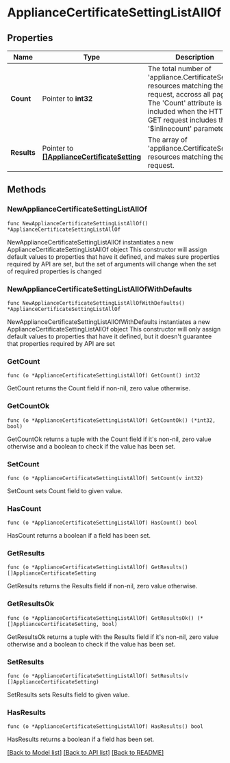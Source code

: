# ApplianceCertificateSettingListAllOf

## Properties

Name | Type | Description | Notes
------------ | ------------- | ------------- | -------------
**Count** | Pointer to **int32** | The total number of &#39;appliance.CertificateSetting&#39; resources matching the request, accross all pages. The &#39;Count&#39; attribute is included when the HTTP GET request includes the &#39;$inlinecount&#39; parameter. | [optional] 
**Results** | Pointer to [**[]ApplianceCertificateSetting**](appliance.CertificateSetting.md) | The array of &#39;appliance.CertificateSetting&#39; resources matching the request. | [optional] 

## Methods

### NewApplianceCertificateSettingListAllOf

`func NewApplianceCertificateSettingListAllOf() *ApplianceCertificateSettingListAllOf`

NewApplianceCertificateSettingListAllOf instantiates a new ApplianceCertificateSettingListAllOf object
This constructor will assign default values to properties that have it defined,
and makes sure properties required by API are set, but the set of arguments
will change when the set of required properties is changed

### NewApplianceCertificateSettingListAllOfWithDefaults

`func NewApplianceCertificateSettingListAllOfWithDefaults() *ApplianceCertificateSettingListAllOf`

NewApplianceCertificateSettingListAllOfWithDefaults instantiates a new ApplianceCertificateSettingListAllOf object
This constructor will only assign default values to properties that have it defined,
but it doesn't guarantee that properties required by API are set

### GetCount

`func (o *ApplianceCertificateSettingListAllOf) GetCount() int32`

GetCount returns the Count field if non-nil, zero value otherwise.

### GetCountOk

`func (o *ApplianceCertificateSettingListAllOf) GetCountOk() (*int32, bool)`

GetCountOk returns a tuple with the Count field if it's non-nil, zero value otherwise
and a boolean to check if the value has been set.

### SetCount

`func (o *ApplianceCertificateSettingListAllOf) SetCount(v int32)`

SetCount sets Count field to given value.

### HasCount

`func (o *ApplianceCertificateSettingListAllOf) HasCount() bool`

HasCount returns a boolean if a field has been set.

### GetResults

`func (o *ApplianceCertificateSettingListAllOf) GetResults() []ApplianceCertificateSetting`

GetResults returns the Results field if non-nil, zero value otherwise.

### GetResultsOk

`func (o *ApplianceCertificateSettingListAllOf) GetResultsOk() (*[]ApplianceCertificateSetting, bool)`

GetResultsOk returns a tuple with the Results field if it's non-nil, zero value otherwise
and a boolean to check if the value has been set.

### SetResults

`func (o *ApplianceCertificateSettingListAllOf) SetResults(v []ApplianceCertificateSetting)`

SetResults sets Results field to given value.

### HasResults

`func (o *ApplianceCertificateSettingListAllOf) HasResults() bool`

HasResults returns a boolean if a field has been set.


[[Back to Model list]](../README.md#documentation-for-models) [[Back to API list]](../README.md#documentation-for-api-endpoints) [[Back to README]](../README.md)


